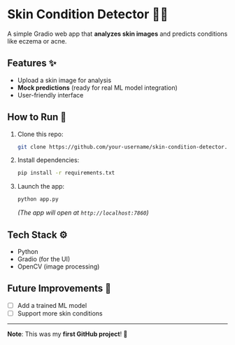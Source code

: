 # **Skin Condition Detector** 👨‍⚕️  

A simple Gradio web app that **analyzes skin images** and predicts conditions like eczema or acne.  

## **Features** ✨  
- Upload a skin image for analysis  
- **Mock predictions** (ready for real ML model integration)  
- User-friendly interface  

## **How to Run** 🚀  
1. Clone this repo:  
   ```bash
   git clone https://github.com/your-username/skin-condition-detector.git
   ```  
2. Install dependencies:  
   ```bash
   pip install -r requirements.txt
   ```  
3. Launch the app:  
   ```bash
   python app.py
   ```  
   *(The app will open at `http://localhost:7860`)*  

## **Tech Stack** ⚙️  
- Python  
- Gradio (for the UI)  
- OpenCV (image processing)  

## **Future Improvements** 🔮  
- [ ] Add a trained ML model  
- [ ] Support more skin conditions  

---
**Note**: This was my **first GitHub project**! 🎉  
